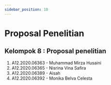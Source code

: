 ```yaml
---
sidebar_position: 10
---
```


# Proposal Penelitian

## Kelompok 8 : Proposal penelitian

1. A12.2020.06363 - Muhammad Mirza Husaini
2. A12.2020.06365 - Nisrina Vina Safira
3. A12.2020.06389 - Aisah
4. A12.2020.06392 - Monika Belva Celesta
